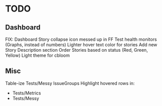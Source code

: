 TODO
====

Dashboard
---------
FIX: Dashboard Story collapse icon messed up in FF
Test health monitors (Graphs, instead of numbers)
Lighter hover text color for stories
Add new Story Description section
Order Stories based on status (Red, Green, Yellow)
Light theme for cbloom


Misc
----
Table-ize Tests/Messy IssueGroups
Highlight hovered rows in:
  - Tests/Metrics
  - Tests/Messy
